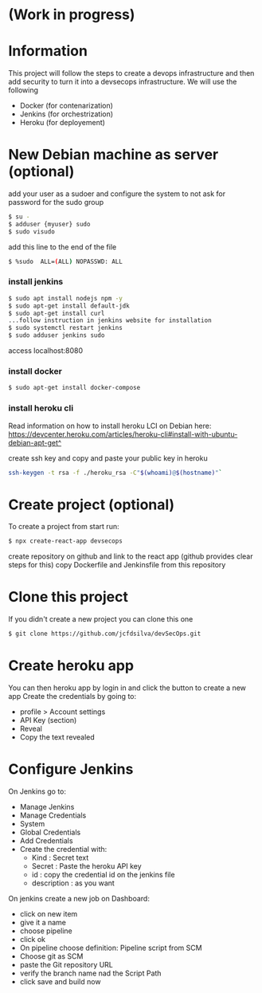 # (Work in progress)
# Information
This project will follow the steps to create a devops infrastructure and then add security to turn it into a devsecops infrastructure.
We will use the following
- Docker (for contenarization)
- Jenkins (for orchestrization)
- Heroku (for deployement)

# New Debian machine as server (optional)
add your user as a sudoer and configure the system to not ask for password for the sudo group
```sh
$ su -
$ adduser {myuser} sudo
$ sudo visudo
```
add this line to the end of the file
```sh
$ %sudo  ALL=(ALL) NOPASSWD: ALL
```

### install jenkins
```sh
$ sudo apt install nodejs npm -y
$ sudo apt-get install default-jdk
$ sudo apt-get install curl
...follow instruction in jenkins website for installation
$ sudo systemctl restart jenkins
$ sudo adduser jenkins sudo
```
access localhost:8080

### install docker
```sh
$ sudo apt-get install docker-compose
```

### install heroku cli
Read information on how to install heroku LCI on Debian here:
https://devcenter.heroku.com/articles/heroku-cli#install-with-ubuntu-debian-apt-get^

create ssh key and copy and paste your public key in heroku
```sh
ssh-keygen -t rsa -f ./heroku_rsa -C"$(whoami)@$(hostname)"`
```

# Create project (optional)
To create a project from start run:
```sh
$ npx create-react-app devsecops
```
create repository on github and link to the react app (github provides clear steps for this)
copy Dockerfile and Jenkinsfile from this repository 

# Clone this project
If you didn't create a new project you can clone this one
```sh 
$ git clone https://github.com/jcfdsilva/devSecOps.git
```

# Create heroku app
You can then heroku app by login in and click the button to create a new app
Create the credentials by going to:
- profile > Account settings 
- API Key (section)
- Reveal
- Copy the text revealed

# Configure Jenkins
On Jenkins go to:
- Manage Jenkins
- Manage Credentials
- System
- Global Credentials
- Add Credentials
- Create the credential with:
  - Kind : Secret text
  - Secret : Paste the heroku API key
  - id : copy the credential id on the jenkins file
  - description : as you want

On jenkins create a new job on Dashboard:
- click on new item
- give it a name
- choose pipeline 
- click ok
- On pipeline choose definition: Pipeline script from SCM
- Choose git as SCM
- paste the Git repository URL
- verify the branch name nad the Script Path
- click save and build now

